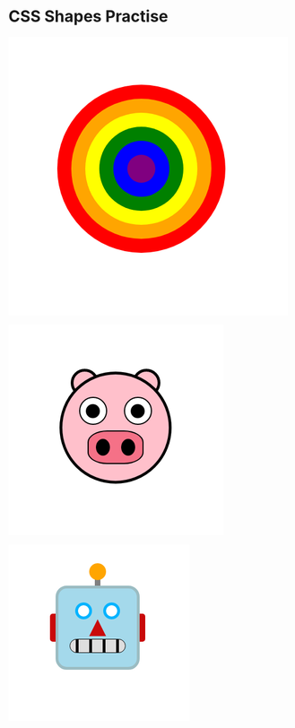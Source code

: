 # CSS Shapes Practise

![Circles](./img/Circles.png 'Circles')

![Pig](./img/Pig.png 'Pig')

![Robot](./img/Robot.png 'Robot')
